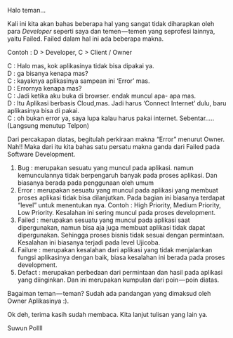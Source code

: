 Halo teman…

Kali ini kita akan bahas beberapa hal yang sangat tidak diharapkan oleh para _Developer_ seperti saya dan temen — temen yang seprofesi lainnya, yaitu Failed. Failed dalam hal ini ada beberapa makna.

Contoh : D &gt; Developer, C &gt; Client / Owner

C : Halo mas, kok aplikasinya tidak bisa dipakai ya.  
D : ga bisanya kenapa mas?  
C : kayaknya aplikasinya sampean ini ‘Error’ mas.  
D : Errornya kenapa mas?  
C : Jadi ketika aku buka di browser. endak muncul apa- apa mas.  
D : Itu Aplikasi berbasis Cloud,mas. Jadi harus ‘Connect Internet’ dulu, baru aplikasinya bisa di pakai.  
C : oh bukan error ya, saya lupa kalau harus pakai internet. Sebentar….. \(Langsung menutup Telpon\)

Dari percakapan diatas, begitulah perkiraan makna “Error” menurut Owner. Nah!! Maka dari itu kita bahas satu persatu makna ganda dari Failed pada Software Development.

1. Bug : merupakan sesuatu yang muncul pada aplikasi. namun kemunculannya tidak berpengaruh banyak pada proses aplikasi. Dan biasanya berada pada penggunaan oleh umum
2. Error : merupakan sesuatu yang muncul pada aplikasi yang membuat proses aplikasi tidak bisa dilanjutkan. Pada bagian ini biasanya terdapat “level” untuk menentukan nya. Contoh : High Priority, Medium Priority, Low Priority. Kesalahan ini sering muncul pada proses development.
3. Failed : merupakan sesuatu yang muncul pada aplikasi saat dipergunakan, namun bisa aja juga membuat aplikasi tidak dapat dipergunakan. Sehingga proses bisnis tidak sesuai dengan permintaan. Kesalahan ini biasanya terjadi pada level Ujicoba.
4. Failure : merupakan kesalahan dari aplikasi yang tidak menjalankan fungsi aplikasinya dengan baik, biasa kesalahan ini berada pada proses development.
5. Defact : merupakan perbedaan dari permintaan dan hasil pada aplikasi yang diinginkan. Dan ini merupakan kumpulan dari poin — poin diatas.

Bagaiman teman — teman? Sudah ada pandangan yang dimaksud oleh Owner Aplikasinya :\).

Ok deh, terima kasih sudah membaca. Kita lanjut tulisan yang lain ya.

Suwun Pollll

